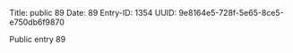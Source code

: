 Title: public 89
Date: 89
Entry-ID: 1354
UUID: 9e8164e5-728f-5e65-8ce5-e750db6f9870

Public entry 89
